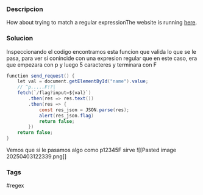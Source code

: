 ### Descripcion
How about trying to match a regular expressionThe website is running [here](http://saturn.picoctf.net:56510/).
### Solucion 
Inspeccionando el codigo encontramos esta funcion que valida lo que se le pasa, para ver si conincide con una expresion regular que en este caso, era que empezara con p y luego 5 caracteres y terminara con F
```java
function send_request() {
	let val = document.getElementById("name").value;
	// ^p.....F!?|
	fetch(`/flag?input=${val}`)
		.then(res => res.text())
		.then(res => {
			const res_json = JSON.parse(res);
			alert(res_json.flag)
			return false;
		})
	return false;
}
```
Vemos que si le pasamos algo como p12345F sirve
![[Pasted image 20250403122339.png]]
### Tags
#regex 

